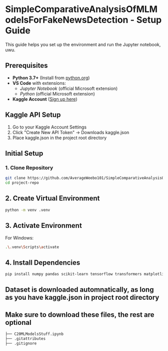 # SimpleComparativeAnalysisOfMLModelsForFakeNewsDetection - Setup Guide

This guide helps you set up the environment and run the Jupyter notebook, uwu.

## Prerequisites
- **Python 3.7+** (Install from [python.org](https://python.org))
- **VS Code** with extensions:
  - *Jupyter Notebook* (official Microsoft extension)
  - *Python* (official Microsoft extension)
- **Kaggle Account** ([Sign up here](https://kaggle.com))

## Kaggle API Setup
1. Go to your Kaggle Account Settings
2. Click "Create New API Token" → Downloads kaggle.json
3. Place kaggle.json in the project root directory

## Initial Setup

### 1. Clone Repository
```bash
git clone https://github.com/AverageWeebo101/SimpleComparativeAnalysisOfMLModelsForFakeNewsDetection.git
cd project-repo
```

## 2. Create Virtual Environment
```bash
python -m venv .venv
```

## 3. Activate Environment
For Windows:
```bash
.\.venv\Scripts\activate
```

## 4. Install Dependencies
```bash
pip install numpy pandas scikit-learn tensorflow transformers matplotlib seaborn kaggle
```

## Dataset is downloaded automnatically, as long as you have kaggle.json in project root directory

## Make sure to download these files, the rest are optional
```bash
├── C20MLModelsStuff.ipynb
├── .gitattributes
├── .gitignore
```
